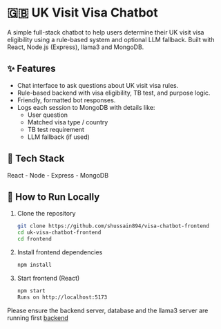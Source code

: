 # 🇬🇧 UK Visit Visa Chatbot

A simple full-stack chatbot to help users determine their UK visit visa eligibility using a rule-based system and optional LLM fallback. Built with React, Node.js (Express), llama3 and MongoDB.

## ✨ Features
- Chat interface to ask questions about UK visit visa rules.
- Rule-based backend with visa eligibility, TB test, and purpose logic.
- Friendly, formatted bot responses.
- Logs each session to MongoDB with details like:
  - User question
  - Matched visa type / country
  - TB test requirement
  - LLM fallback (if used)

## 🧱 Tech Stack
React -	Node - Express - MongoDB

## 🚀 How to Run Locally
1. Clone the repository
   ```bash
   git clone https://github.com/shussain894/visa-chatbot-frontend
   cd uk-visa-chatbot-frontend
   cd frontend
   ```
   
2. Install frontend dependencies
   ```bash
   npm install
   ```
3. Start frontend (React)
    ```bash
   npm start
   Runs on http://localhost:5173
   ```
Please ensure the backend server, database and the llama3 server are running first
[backend](https://github.com/shussain894/visa-chatbot-backend)

